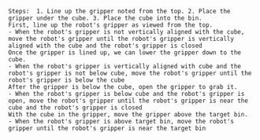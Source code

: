 
    Steps:  1. Line up the gripper noted from the top. 2. Place the gripper under the cube. 3. Place the cube into the bin.
    First, line up the robot's gripper as viewed from the top.
    - When the robot's gripper is not vertically aligned with the cube, move the robot's gripper until the robot's gripper is vertically aligned with the cube and the robot's gripper is closed
    Once the gripper is lined up, we can lower the gripper down to the cube.
    - When the robot's gripper is vertically aligned with cube and the robot's gripper is not below cube, move the robot's gripper until the robot's gripper is below the cube
    After the gripper is below the cube, open the gripper to grab it.
    - When the robot's gripper is below cube and the robot's gripper is open, move the robot's gripper until the robot's gripper is near the cube and the robot's gripper is closed
    With the cube in the gripper, move the gripper above the target bin.
    - When the robot's gripper is above target bin, move the robot's gripper until the robot's gripper is near the target bin